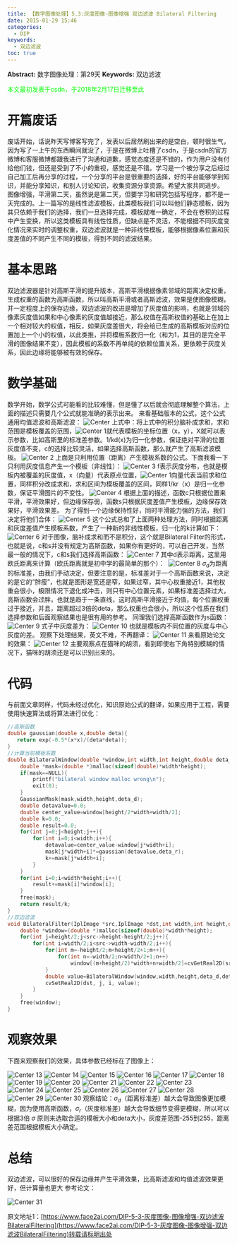 ```yaml
---
title: 【数字图像处理】5.3:灰度图像-图像增强 双边滤波 Bilateral Filtering
date: 2015-01-29 15:46
categories:
  - DIP
keywords:
  - 双边滤波
toc: true
---
```

**Abstract:** 数字图像处理：第29天
**Keywords:** 双边滤波
<!--more-->
<font color="00FF00">本文最初发表于csdn，于2018年2月17日迁移至此</font>
# 开篇废话
废话开始，话说昨天写博客写完了，发表以后居然刷出来的是空白，顿时很生气，因为写了一上午的东西瞬间就没了，于是在微博上吐槽了csdn，于是csdn的官方微博和客服微博都跟我进行了沟通和道歉，感觉态度还是不错的，作为用户没有付给他们钱，但还是受到了不小的重视，感觉还是不错。学习是一个被分享之后经过自己加工后再分享的过程，一个分享的平台是很重要的选择，好的平台能够学到知识，并能分享知识，和别人讨论知识，收集资源分享资源。希望大家共同进步。
图像增强，平滑第二天，虽然说是第二天，但要学习和研究包括写程序，都不是一天完成的。上一篇写的是线性滤波模板，此类模板我们可以叫他们静态模板，因为其只依赖于我们的选择，我们一旦选择完成，模板就唯一确定，不会在卷积的过程中产生变换，所以这类模板具有线性性质，但缺点是不灵活，不能根据不同灰度变化情况来实时的调整权重，双边滤波就是一种非线性模板，能够根据像素位置和灰度差值的不同产生不同的模板，得到不同的滤波结果。
# 基本思路
双边滤波器是针对高斯平滑的提升版本，高斯平滑根据像素邻域的距离决定权重，生成权重的函数为高斯函数，所以叫高斯平滑或者高斯滤波，效果是使图像模糊，并一定程度上的保存边缘，双边滤波的改进是增加了灰度值的影响，也就是邻域的像素灰度值如果和中心像素的灰度值越接近，那么权值在高斯权值的基础上在加上一个相对较大的权值，相反，如果灰度差很大，将会给已生成的高斯模板对应的位置加上一个小的权值，以此类推，并将模板系数归一化（和为1，其目的是完全平滑的图像结果不变），因此模板的系数不再单纯的依赖位置关系，更依赖于灰度关系，因此边缘将能够被有效的保存。
# 数学基础
数学开始，数学公式可能看的比较难懂，但是懂了以后就会彻底理解整个算法，上面的描述只需要几个公式就能准确的表示出来。
来看基础版本的公式，这个公式通用均值滤波和高斯滤波：
![Center][]
上式中：将上式中的积分脑补成求和，求和范围是模板覆盖的范围，![Center 1][]就代表模板的坐标位置（x，y），X就可以表示参数，比如高斯里的标准差参数。1/kd(x)为归一化参数，保证绝对平滑的位置灰度值不变，c的选择比较灵活，如果选择高斯函数，那么就产生了高斯滤波模板。
![Center 2][]
上面是只利用位置（距离）产生模板系数的公式。下面我看一下只利用灰度信息产生一个模板（非线性）：
![Center 3][]
f表示灰度分布，也就是模板内被覆盖的灰度值，x（向量）代表原点位置，![Center 1][]向量代表当前求和位置，同样积分改成求和，求和区间为模板覆盖的区间，同样1/kr（x）是归一化参数，保证平滑图片的不变性。
![Center 4][]
根据上面的描述，函数c只根据位置来平滑，平滑效果好，但边缘保存弱，函数s只根据灰度差值产生模板，边缘保存效果好，平滑效果差。
为了得到一个边缘保持性好，同时平滑能力强的方法，我们决定将他们合体：
![Center 5][]
这个公式总和了上面两种处理方法，同时根据距离和灰度差值产生模板系数，产生了一种新的非线性模板，归一化的k计算如下：
![Center 6][]
对于图像，脑补成求和而不是积分，这个就是Bilateral Filter的形式，也就是说，c和s并没有规定为高斯函数，如果你有更好的，可以自己开发，当然最一般的情况下，c和s我们选择高斯函数：
![Center 7][]
其中d表示距离，这里用欧氏距离来计算（欧氏距离就是初中学的最简单的那个）： 
![Center 8][]
$\sigma_d$为距离的标准差，由我们手动决定，但要注意的是，标准差对于一个高斯函数来说，决定的是它的“胖瘦”，也就是图形是宽还是窄，如果过窄，其中心权重接近1，其他权重会很小，极限情况下退化成冲击，则只有中心位置元素，如果标准差选择过大，高斯函数会过胖，也就是趋于一条直线，这时高斯平滑接近于均值，每个位置权重过于接近，并且，距离超过3倍的deta，那么权重也会很小，所以这个性质在我们选择参数和后面观察结果也是很有用的参考。
同理我们选择高斯函数作为s函数：
![Center 9][]
式子中灰度差为：
![Center 10][]
也就是模板内不同位置的灰度与中心灰度的差。
观察下处理结果，英文不难，不再翻译：
![Center 11][]
来看原始论文的效果：
![Center 12][]
主要观察点在猫咪的胡须，看到即使右下角特别模糊的情况下，猫咪的胡须还是可以识别出来的。
# 代码
与前面文章同样，代码未经过优化，知识原始公式的翻译，如果应用于工程，需要使用快速算法或将算法进行优化：
```c++
//高斯函数
double gaussian(double x,double deta){
   return exp(-0.5*(x*x)/(deta*deta));
}
//计算当前模板系数
double BilateralWindow(double *window,int width,int height,double deta_d,double deta_r){
    double *mask=(double *)malloc(sizeof(double)*width*height);
    if(mask==NULL){
        printf("bilateral window malloc wrong\n");
        exit(0);
    }
    GaussianMask(mask,width,height,deta_d);
    double detavalue=0.0;
    double center_value=window[height/2*width+width/2];
    double k=0.0;
    double result=0.0;
    for(int j=0;j<height;j++){
        for(int i=0;i<width;i++){
            detavalue=center_value-window[j*width+i];
            mask[j*width+i]*=gaussian(detavalue,deta_r);
            k+=mask[j*width+i];
        }
    }
    for(int i=0;i<width*height;i++){
        result+=mask[i]*window[i];
    }
    free(mask);
    return result/k;
}
//双边滤波
void BilateralFilter(IplImage *src,IplImage *dst,int width,int height,double deta_d,double deta_r){
    double *window=(double *)malloc(sizeof(double)*width*height);
    for(int j=height/2;j<src->height-height/2;j++){
        for(int i=width/2;i<src->width-width/2;i++){
            for(int m=-height/2;m<height/2+1;m++){
                for(int n=-width/2;n<width/2+1;n++)
                    window[(m+height/2)*width+n+width/2]=cvGetReal2D(src, j+m, i+n);
            }
            double value=BilateralWindow(window,width,height,deta_d,deta_r);
            cvSetReal2D(dst, j, i, value);
        }
    }
    free(window);
}
```
# 观察效果
下面来观察我们的效果，具体参数已经标在了图像上：

![Center 13][]
![Center 14][]
![Center 15][]
![Center 16][]
![Center 17][]
![Center 18][]
![Center 19][]
![Center 20][]
![Center 21][]
![Center 22][]
![Center 23][]
![Center 24][]
![Center 25][]
![Center 26][]
![Center 27][]
![Center 28][]
![Center 29][]
![Center 30][]
观察结论：$\sigma_d$（距离标准差）越大会导致图像更加模糊，因为使用高斯函数，$\sigma_r$（灰度标准差）越大会导致细节变得更模糊，所以可以根据3倍 $\sigma$ 原则来选取合适的模板大小和deta大小，灰度差范围-255到255，距离差范围根据模板大小确定。

# 总结
双边滤波，可以很好的保存边缘并产生平滑效果，比高斯滤波和均值滤波效果更好，但计算量也更大
参考论文：

![Center 31][]







[Center]: https://tony4ai-1251394096.cos.ap-hongkong.myqcloud.com/blog_images/DIP-5-3-灰度图像-图像增强-双边滤波BilateralFiltering/20150129144428942.png
[Center 1]: https://tony4ai-1251394096.cos.ap-hongkong.myqcloud.com/blog_images/DIP-5-3-灰度图像-图像增强-双边滤波BilateralFiltering/20150129144755475.png
[Center 2]: https://tony4ai-1251394096.cos.ap-hongkong.myqcloud.com/blog_images/DIP-5-3-灰度图像-图像增强-双边滤波BilateralFiltering/20150129145111704.png
[Center 3]: https://tony4ai-1251394096.cos.ap-hongkong.myqcloud.com/blog_images/DIP-5-3-灰度图像-图像增强-双边滤波BilateralFiltering/20150129145404287.png
[Center 4]: https://tony4ai-1251394096.cos.ap-hongkong.myqcloud.com/blog_images/DIP-5-3-灰度图像-图像增强-双边滤波BilateralFiltering/20150129145813340.png
[Center 5]: https://tony4ai-1251394096.cos.ap-hongkong.myqcloud.com/blog_images/DIP-5-3-灰度图像-图像增强-双边滤波BilateralFiltering/20150129150801315.png
[Center 6]: https://tony4ai-1251394096.cos.ap-hongkong.myqcloud.com/blog_images/DIP-5-3-灰度图像-图像增强-双边滤波BilateralFiltering/20150129150653946.png
[Center 7]: https://tony4ai-1251394096.cos.ap-hongkong.myqcloud.com/blog_images/DIP-5-3-灰度图像-图像增强-双边滤波BilateralFiltering/20150129151118288.png
[cute.gif]: http://static.blog.csdn.net/xheditor/xheditor_emot/default/cute.gif
[Center 8]: https://tony4ai-1251394096.cos.ap-hongkong.myqcloud.com/blog_images/DIP-5-3-灰度图像-图像增强-双边滤波BilateralFiltering/20150129151125480.png
[Center 9]: https://tony4ai-1251394096.cos.ap-hongkong.myqcloud.com/blog_images/DIP-5-3-灰度图像-图像增强-双边滤波BilateralFiltering/20150129152126994.png
[Center 10]: https://tony4ai-1251394096.cos.ap-hongkong.myqcloud.com/blog_images/DIP-5-3-灰度图像-图像增强-双边滤波BilateralFiltering/20150129152138686.png
[Center 11]: https://tony4ai-1251394096.cos.ap-hongkong.myqcloud.com/blog_images/DIP-5-3-灰度图像-图像增强-双边滤波BilateralFiltering/20150129152643090.png
[Center 12]: https://tony4ai-1251394096.cos.ap-hongkong.myqcloud.com/blog_images/DIP-5-3-灰度图像-图像增强-双边滤波BilateralFiltering/20150129152737940.png
[Center 13]: https://tony4ai-1251394096.cos.ap-hongkong.myqcloud.com/blog_images/DIP-5-3-灰度图像-图像增强-双边滤波BilateralFiltering/20150129153208389.png
[Center 14]: https://tony4ai-1251394096.cos.ap-hongkong.myqcloud.com/blog_images/DIP-5-3-灰度图像-图像增强-双边滤波BilateralFiltering/20150129153154185.png
[Center 15]: https://tony4ai-1251394096.cos.ap-hongkong.myqcloud.com/blog_images/DIP-5-3-灰度图像-图像增强-双边滤波BilateralFiltering/20150129153203607.png
[Center 16]: https://tony4ai-1251394096.cos.ap-hongkong.myqcloud.com/blog_images/DIP-5-3-灰度图像-图像增强-双边滤波BilateralFiltering/20150129153215369.png
[Center 17]: https://tony4ai-1251394096.cos.ap-hongkong.myqcloud.com/blog_images/DIP-5-3-灰度图像-图像增强-双边滤波BilateralFiltering/20150129153226539.png
[Center 18]: https://tony4ai-1251394096.cos.ap-hongkong.myqcloud.com/blog_images/DIP-5-3-灰度图像-图像增强-双边滤波BilateralFiltering/20150129153311538.png
[Center 19]: https://tony4ai-1251394096.cos.ap-hongkong.myqcloud.com/blog_images/DIP-5-3-灰度图像-图像增强-双边滤波BilateralFiltering/20150129153344782.png
[Center 20]: https://tony4ai-1251394096.cos.ap-hongkong.myqcloud.com/blog_images/DIP-5-3-灰度图像-图像增强-双边滤波BilateralFiltering/20150129153355406.png
[Center 21]: https://tony4ai-1251394096.cos.ap-hongkong.myqcloud.com/blog_images/DIP-5-3-灰度图像-图像增强-双边滤波BilateralFiltering/20150129153336552.png
[Center 22]: https://tony4ai-1251394096.cos.ap-hongkong.myqcloud.com/blog_images/DIP-5-3-灰度图像-图像增强-双边滤波BilateralFiltering/20150129153421801.png
[Center 23]: https://tony4ai-1251394096.cos.ap-hongkong.myqcloud.com/blog_images/DIP-5-3-灰度图像-图像增强-双边滤波BilateralFiltering/20150129153510910.png
[Center 24]: https://tony4ai-1251394096.cos.ap-hongkong.myqcloud.com/blog_images/DIP-5-3-灰度图像-图像增强-双边滤波BilateralFiltering/20150129153532141.png
[Center 25]: https://tony4ai-1251394096.cos.ap-hongkong.myqcloud.com/blog_images/DIP-5-3-灰度图像-图像增强-双边滤波BilateralFiltering/20150129153550487.png
[Center 26]: https://tony4ai-1251394096.cos.ap-hongkong.myqcloud.com/blog_images/DIP-5-3-灰度图像-图像增强-双边滤波BilateralFiltering/20150129153536064.png
[Center 27]: https://tony4ai-1251394096.cos.ap-hongkong.myqcloud.com/blog_images/DIP-5-3-灰度图像-图像增强-双边滤波BilateralFiltering/20150129153554690.png
[Center 28]: https://tony4ai-1251394096.cos.ap-hongkong.myqcloud.com/blog_images/DIP-5-3-灰度图像-图像增强-双边滤波BilateralFiltering/20150129153659564.png
[Center 29]: https://tony4ai-1251394096.cos.ap-hongkong.myqcloud.com/blog_images/DIP-5-3-灰度图像-图像增强-双边滤波BilateralFiltering/20150129153727573.png
[Center 30]: https://tony4ai-1251394096.cos.ap-hongkong.myqcloud.com/blog_images/DIP-5-3-灰度图像-图像增强-双边滤波BilateralFiltering/20150129153835535.png
[Center 31]: https://tony4ai-1251394096.cos.ap-hongkong.myqcloud.com/blog_images/DIP-5-3-灰度图像-图像增强-双边滤波BilateralFiltering/20150129154416084.png





原文地址1：[https://www.face2ai.com/DIP-5-3-灰度图像-图像增强-双边滤波BilateralFiltering](https://www.face2ai.com/DIP-5-3-灰度图像-图像增强-双边滤波BilateralFiltering)转载请标明出处
